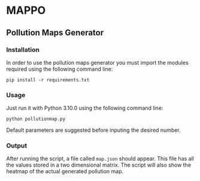 # MAPPO

## Pollution Maps Generator
### Installation
In order to use the pollution maps generator you must import the modules required using the following command line:
```
pip install -r requirements.txt
```
### Usage 
Just run it with Python 3.10.0 using the following command line:
```
python pollutionmap.py
```
Default parameters are suggested before inputing the desired number.

### Output
After running the script, a file called `map.json` should appear. This file has all the values stored in a two dimensional matrix.
The script will also show the heatmap of the actual generated pollution map.
